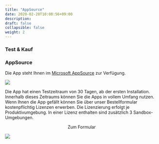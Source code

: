 ```yaml
---
title: "AppSource"
date: 2020-02-28T10:08:56+09:00
description: 
draft: false
collapsible: false
weight: 2
---
```

### Test & Kauf

### AppSource

Die App steht Ihnen im [Microsoft AppSource](https://appsource.microsoft.com/de-de/product/dynamics-365-business-central/PUBID.belwaregmbh2%7CAID.connector-365-smtp2fax%7CPAPPID.b9086ec8-6ce9-4d0e-a799-6d829bc8d0ac?tab=Overview) zur Verfügung.

![](images/apps/smtp2fax/store_smtp2fax.png)

Die App hat einen Testzeitraum von 30 Tagen, ab der ersten Installation. Innerhalb dieses Zeitraums können Sie die Apps in vollem Umfang nutzen.
Wenn Ihnen die App gefällt können Sie über unser Bestellformular kostenpflichtig Lizenzen erwerben.
Die Lizenzierung erfolgt je Produktivumgebung. In einer Lizenz enthalten sind zusätzlich 3 Sandbox-Umgebungen.


<p style="text-align: center;">
Zum Formular
</p>

[<img src="/images/apps/Forms_plus.png">](https://forms.office.com/pages/responsepage.aspx?id=wbg8p1B5wk60E37fEWJ6gDRBQTgxSJtOuCsCUFr9Wj5UQjg1Wkg0SVVEN0w5T1AxUEdKTlc1TU40US4u)



